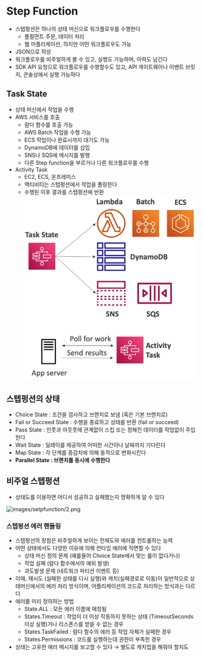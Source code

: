 # Step Function

- 스텝펑션은 하나의 상태 머신으로 워크플로우를 수행한다
  - 풀필먼트 주문, 데이터 처리
  - 웹 어플리케이션, 하지만 어떤 워크플로우도 가능
- JSON으로 작성
- 워크플로우를 비주얼하게 볼 수 있고, 실행도 가능하며, 이력도 남긴다
- SDK API 요청으로 워크플로우를 수행할수도 있고, API 게이트웨이나 이벤트 브릿지, 콘솔상에서 실행 가능하다

## Task State

- 상태 머신에서 작업을 수행
- AWS 서비스를 호출
  - 람다 함수를 호출 가능
  - AWS Batch 작업을 수행 가능
  - ECS 작업이나 완료시까지 대기도 가능
  - DynamoDB에 데이터를 삽입
  - SNS나 SQS에 메시지를 발행
  - 다른 Step function을 부르거나 다른 워크플로우를 수행
- Activity Task
  - EC2, ECS, 온프레미스
  - 액티비티는 스텝펑션에서 작업을 폴링한다
  - 수행된 이후 결과를 스텝펑션에 반환
    ![images/stepfunction/1.png](images/stepfunction/1.png)

## 스텝펑션의 상태

- Choice State : 조건을 검사하고 브랜치로 보냄 (혹은 기본 브랜치로)
- Fail or Succeed State : 수행을 종료하고 상태를 반환 (fail or succeed)
- Pass State : 인풋과 아웃풋에 관계없이 스킵 또는 정해진 데이터를 작업없이 주입한다
- Wait State : 딜레이를 제공하여 어떠한 시간이나 날짜까지 기다린다
- Map State : 각 단계를 증감치에 의해 동적으로 변화시킨다
- **Parallel State : 브랜치를 동시에 수행한다**

## 비주얼 스텝펑션

- 상태도를 이용하면 어디서 성공하고 실패했는지 명확하게 알 수 있다

![images/setpfunction/2.png](images/setpfunction/2.png)

### 스텝펑션 에러 핸들링

- 스텝펑선의 장점은 비주얼하게 보이는 전체도와 에러를 컨트롤하는 능력
- 어떤 상태에서도 다양한 이유에 의해 런타임 에러에 직면할 수 있다
  - 상태 머신 정의 문제 (예를들어 Choice State에서 맞는 룰이 없다거나)
  - 작업 실패 (람다 함수에서의 예외 발생)
  - 과도발생 문제 (네트워크 파티션 이벤트 등)
- 이때, 재시도 (실패한 상태를 다시 실행)와 캐치(실패경로로 이동)이 일반적으로 상태머신에서의 에러 처리 방식이며, 어플리케이션의 코드로 처리하는 방식과는 다르다
- 에러를 미리 정의하는 방법
  - State.ALL : 모든 에러 이름에 매칭됨
  - States.Timeout : 작업이 더 이상 작동하지 못하는 상태 (TimeoutSeconds 이상 실행)거나 리스폰스를 받을 수 없는 경우
  - States.TaskFailed : 람다 함수의 에러 등 작업 자체가 실패한 경우
  - States.Permissions : 코드를 실행하는데 권한이 부족한 경우
- 상태는 고유한 에러 메시지를 보고할 수 있다 → 별도로 캐치업을 해줘야 할지도
